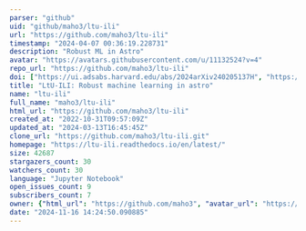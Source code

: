 ```yaml
---
parser: "github"
uid: "github/maho3/ltu-ili"
url: "https://github.com/maho3/ltu-ili"
timestamp: "2024-04-07 00:36:19.228731"
description: "Robust ML in Astro"
avatar: "https://avatars.githubusercontent.com/u/11132524?v=4"
repo_url: "https://github.com/maho3/ltu-ili"
doi: ["https://ui.adsabs.harvard.edu/abs/2024arXiv240205137H", "https://ui.adsabs.harvard.edu/abs/2024ascl.soft03011H/abstract"]
title: "LtU-ILI: Robust machine learning in astro"
name: "ltu-ili"
full_name: "maho3/ltu-ili"
html_url: "https://github.com/maho3/ltu-ili"
created_at: "2022-10-31T09:57:09Z"
updated_at: "2024-03-13T16:45:45Z"
clone_url: "https://github.com/maho3/ltu-ili.git"
homepage: "https://ltu-ili.readthedocs.io/en/latest/"
size: 42687
stargazers_count: 30
watchers_count: 30
language: "Jupyter Notebook"
open_issues_count: 9
subscribers_count: 7
owner: {"html_url": "https://github.com/maho3", "avatar_url": "https://avatars.githubusercontent.com/u/11132524?v=4", "login": "maho3", "type": "User"}
date: "2024-11-16 14:24:50.090885"
---
```

